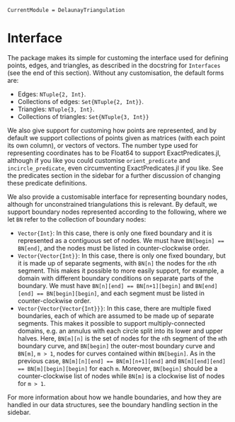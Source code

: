 ```@meta
CurrentModule = DelaunayTriangulation
```

# Interface 

The package makes its simple for customing the interface used for defining points, edges, and triangles, as described in the docstring for `Interfaces` (see the end of this section). Without any customisation, the default forms are:

- Edges: `NTuple{2, Int}`.
- Collections of edges: `Set{NTuple{2, Int}}`.
- Triangles: `NTuple{3, Int}`.
- Collections of triangles: `Set{NTuple{3, Int}}`

We also give support for customing how points are represented, and by default we support collections of points given as matrices (with each point its own column), or vectors of vectors. The number type used for representing coordinates has to be Float64 to support ExactPredicates.jl, although if you like you could customise `orient_predicate` and `incircle_predicate`, even circumventing ExactPredicates.jl if you like. See the predicates section in the sidebar for a further discussion of changing these predicate definitions.

We also provide a customisable interface for representing boundary nodes, although for unconstrained triangulations this is relevant. By default, we support boundary nodes represented according to the following, where we let `BN` refer to the collection of boundary nodes:

- `Vector{Int}`: In this case, there is only one fixed boundary and it is represented as a contiguous set of nodes. We must have `BN[begin] == BN[end]`, and the nodes must be listed in counter-clockwise order.
- `Vector{Vector{Int}}`: In this case, there is only one fixed boundary, but it is made up of separate segments, with `BN[n]` the nodes for the `n`th segment. This makes it possible to more easily support, for example, a domain with different boundary conditions on separate parts of the boundary. We must have `BN[n][end] == BN[n+1][begin]` and `BN[end][end] == BN[begin][begin]`, and each segment must be listed in counter-clockwise order.
- `Vector{Vector{Vector{Int}}}`: In this case, there are multiple fixed boundaries, each of which are assumed to be made up of separate segments. This makes it possible to support multiply-connected domains, e.g. an annulus with each circle split into its lower and upper halves. Here, `BN[m][n]` is the set of nodes for the `n`th segment of the `m`th boundary curve, and `BN[begin]` the outer-most boundary curve and `BN[m]`, `m > 1`, nodes for curves contained within `BN[begin]`. As in the previous case, `BN[m][n][end] == BN[m][n+1][end]` and `BN[m][end][end] == BN[m][begin][begin]` for each `m`. Moreover, `BN[begin]` should be a counter-clockwise list of nodes while `BN[m]` is a clockwise list of nodes for `m > 1`.

For more information about how we handle boundaries, and how they are handled in our data structures, see the boundary handling section in the sidebar. 
